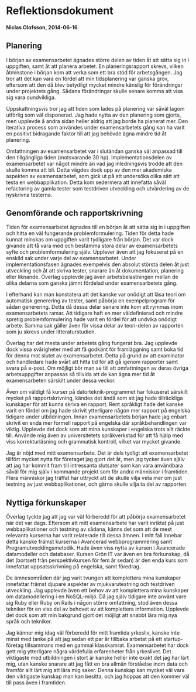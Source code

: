 # Reflektionsdokument
#### Niclas Olofsson, 2014-06-16


## Planering

I början av examensarbetet ägnades större delen av tiden åt att sätta sig in i uppgiften, samt åt att planera arbetet. En planeringsrapport skrevs, vilken åtminstone i början kom att verka som ett bra stöd för arbetsgången. Jag tror att det kan vara en fördel att min tidsplanering var ganska grov, eftersom att den då blev betydligt mycket mindre känslig för förändringar under projektets gång. Sådana förändringar skulle senare komma att visa sig vara oundvikliga.

Uppskattningsvis tror jag att tiden som lades på planering var såväl lagom utförlig som väl disponerad. Jag hade nytta av den planering som gjorts, men upplevde å andra sidan heller aldrig att jag borde ha planerat mer. Den iterativa process som användes under examensarbetets gång kan ha varit en positivt bidragande faktor till att jag behövde ägna mindre tid åt planering.

Omfattningen av examensarbetet var i slutändan ganska väl anpassad till den tillgängliga tiden (motsvarande 30 hp). Implementationsdelen av examensarbetet var något mindre än vad jag inledningsvis trodde att den skulle komma att bli. Detta vägdes dock upp av den mer akademiska aspekten av examensarbetet, som gick ut på att undersöka olika sätt att testa en webbapplikation. Detta kom sedermera att innefatta såväl refactoring av gamla tester som testdriven utveckling och utvärdering av de nyskrivna testerna.



## Genomförande och rapportskrivning

Tiden för examensarbetet ägnades till en början åt att sätta sig in i uppgiften och hitta en väl fungerande problemformulering. Tiden för detta hade kunnat minskas om uppgiften varit tydligare från början. Det var dock givande att få vara med och bestämma stora delar av examensarbetets syfte och problemformulering själv. Upplever även att jag fokuserat på en enskild sak under varje del av examensarbetet. Under implementationsfasen ägnades exempelvis den absolut största delen åt just utveckling och åt att skriva tester, snarare än åt dokumentation, planering eller liknande. Överlag upplevde jag även arbetsbelastningen mellan de olika delarna som ganska jämnt fördelad under examensarbetets gång.

I efterhand kan man konstatera att det kanske var onödigt att läsa teori om automatisk generering av tester, samt påbörja en exempelprogram för sådan generering. Detta då dessa delar senare inte kom att rymmas inom examensarbetets ramar. Att tidigare haft en mer väldefinierad och mindre spretig problemformulering hade varit en fördel för att undvika onödigt arbete. Samma sak gäller även för vissa delar av teori-delen av rapporten som ju skrevs under litteraturstudien.

Överlag har det mesta under arbetets gång fungerat bra. Jag upplevde dock vissa svårigheter med att få godkänt för framläggning samt boka tid för denna mot slutet av examensarbetet. Detta på grund av att examinator och handledare hade svårt att hitta tid för att gå igenom rapporter samt svara på e-post. Om möjligt bör man se till att omfattningen av deras övriga arbetsuppgifter anpassas så tillvida att de kan ägna mer tid åt examensarbeten särskilt under dessa veckor.

Även om väldigt få kurser på datorteknik-programmet har fokuserat särskilt mycket på rapportskrivning, kändes det ändå som att jag hade tillräckliga kunskaper för att kunna skriva en rapport. Rent språkligt hade det kanske varit en fördel om jag hade skrivit ytterligare någon mer rapport på engelska tidigare under utbildningen. Innan examensarbetets början hade jag enbart skrivit en enda mer formell rapport på engelska där språkbehandlingen var viktig. Upplevde det dock som att mina kunskaper i engelska trots allt räckte till. Använde mig även av universitetets språkverkstad för att få hjälp med viss korrekturläsning och grammatisk kontroll, vilket var mycket givande.

Jag är nöjd med mitt examensarbete. Det är dels tydligt att examensarbetet tillfört mycket nytta för företaget jag gjort det åt, men jag tycker även själv att jag har kommit fram till intressanta slutsater som kan vara användbara såväl för mig själv i kommande projekt som för andra människor i framtiden. Flera människor jag träffat har uttryckt att de skulle vilja veta mer om just testning av just webbaplikationer, och gärna skulle vilja ta del av rapporten.


## Nyttiga förkunskaper

Överlag tyckte jag att jag var väl förberedd för att påbörja examensarbetet när det var dags. Eftersom att mitt examensarbete har varit inriktat på just webbaplikationer och testning av sådana, känns det som att de mest relevanta kurserna har varit relaterade till dessa ämnen. I mitt fall innebar detta kanske främst kurserna i Avancerad webbprogrammering samt Programutvecklingsmetodik. Hade även viss nytta av kursen i Avancerade datamodeller och databaser. Kursen Grön IT var även en bra förkunskap, då det (bortsett från perspektivkursen för fem år sedan) är den enda kurs som innefattat uppsatsskrivning på engelska, samt föredrag.

De ämnesområden där jag varit tvungen att komplettera mina kunskaper innefattar främst djupare aspekter av mjukvarutestning och testdriven utveckling. Jag upplevde även ett behov av att komplettera mina kunskaper om datamodellering i en NoSQL-miljö. Då jag själv tidigare inte använt vare sig Ruby eller Ruby on Rails i någon större omfattning, stod även dessa tekniker för en viss del av behovet av att komplettera information. Upplevde det dock som att min bakgrund gjort det möjligt att snabbt lära mig nya språk och tekniker.

Jag känner mig idag väl förberedd för mitt framtida yrkesliv, kanske inte minst med tanke på att jag sedan ett par år tillbaka arbetat på ett startup-företag tillsammans med en gammal klasskamrat. Examensarbetet har dock gett mig ytterligare några värdefulla erfarenheter från yrkeslivet. Det viktigaste med utbildningen i stort är kanske heller inte exakt det jag har lärt mig, utan kanske snarare att jag fått en bra allmän förståelse inom data och framför allt lärt mig att lära mig saker. Denna kunskap kan mycket väl vara den viktigaste kunskap man kan besitta, och jag hoppas att den kommer väl till pass även i framtiden.
